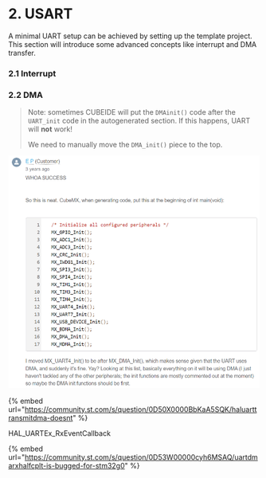 # 2. USART

A minimal UART setup can be achieved by setting up the template project. This section will introduce some advanced concepts like interrupt and DMA transfer.



### 2.1 Interrupt

### 2.2 DMA

> Note: sometimes CUBEIDE will put the `DMAinit()` code after the `UART_init` code in the autogenerated section. If this happens, UART will **not** work!
>
> We need to manually move the `DMA_init()` piece to the top.



![](<../.gitbook/assets/image (70).png>)

{% embed url="https://community.st.com/s/question/0D50X0000BbKaA5SQK/haluarttransmitdma-doesnt" %}



HAL\_UARTEx\_RxEventCallback

{% embed url="https://community.st.com/s/question/0D53W00000cyh6MSAQ/uartdmarxhalfcplt-is-bugged-for-stm32g0" %}

